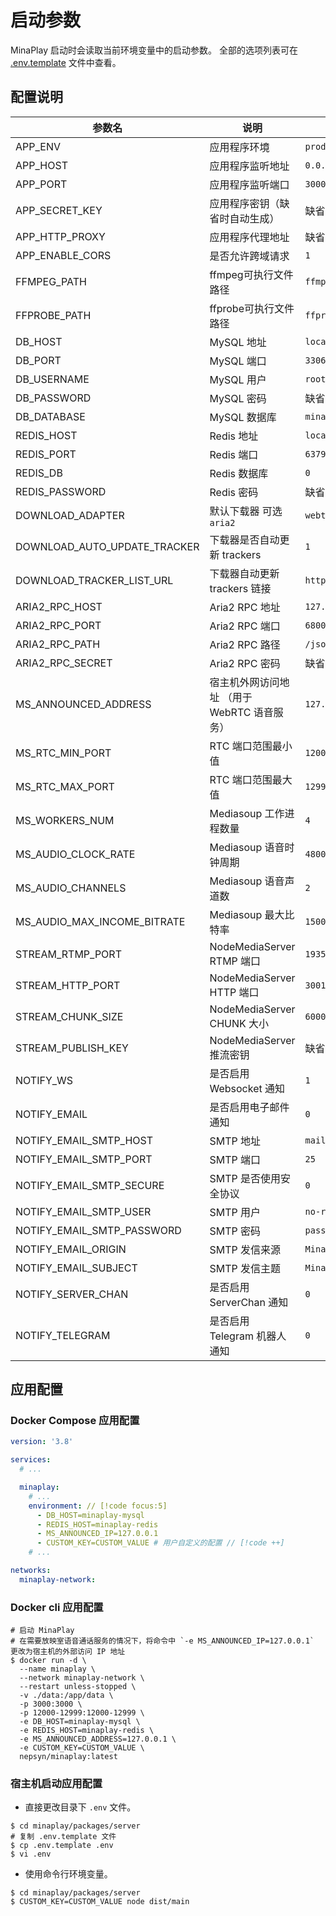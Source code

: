 # 启动参数

MinaPlay 启动时会读取当前环境变量中的启动参数。
全部的选项列表可在 [.env.template](https://github.com/nepsyn/minaplay/blob/master/packages/server/.env.template) 文件中查看。

## 配置说明

| 参数名                          | 说明                         | 默认值                                                                         |
|------------------------------|----------------------------|-----------------------------------------------------------------------------|
| APP_ENV                      | 应用程序环境                     | ` prod `                                                                    |
| APP_HOST                     | 应用程序监听地址                   | `0.0.0.0`                                                                   |
| APP_PORT                     | 应用程序监听端口                   | `3000`                                                                      |
| APP_SECRET_KEY               | 应用程序密钥（缺省时自动生成）            | 缺省                                                                          |
| APP_HTTP_PROXY               | 应用程序代理地址                   | 缺省                                                                          |
| APP_ENABLE_CORS              | 是否允许跨域请求                   | `1`                                                                         |
| FFMPEG_PATH                  | ffmpeg可执行文件路径              | `ffmpeg`                                                                    |
| FFPROBE_PATH                 | ffprobe可执行文件路径             | `ffprobe`                                                                   |
| DB_HOST                      | MySQL 地址                   | `localhost`                                                                 |
| DB_PORT                      | MySQL 端口                   | `3306`                                                                      |
| DB_USERNAME                  | MySQL 用户                   | `root`                                                                      |
| DB_PASSWORD                  | MySQL 密码                   | 缺省                                                                          |
| DB_DATABASE                  | MySQL 数据库                  | `minaplay`                                                                  |
| REDIS_HOST                   | Redis 地址                   | `localhost`                                                                 |
| REDIS_PORT                   | Redis 端口                   | `6379`                                                                      |
| REDIS_DB                     | Redis 数据库                  | `0`                                                                         |
| REDIS_PASSWORD               | Redis 密码                   | 缺省                                                                          |
| DOWNLOAD_ADAPTER             | 默认下载器 可选 `aria2`           | `webtorrent`                                                                |     `aria2`                                                                        |
| DOWNLOAD_AUTO_UPDATE_TRACKER | 下载器是否自动更新 trackers         | `1`                                                                         |
| DOWNLOAD_TRACKER_LIST_URL    | 下载器自动更新 trackers 链接        | `https://cdn.jsdelivr.net/gh/ngosang/trackerslist@master/trackers_best.txt` |
| ARIA2_RPC_HOST               | Aria2 RPC 地址               | `127.0.0.1`                                                                 |
| ARIA2_RPC_PORT               | Aria2 RPC 端口               | `6800`                                                                      |
| ARIA2_RPC_PATH               | Aria2 RPC 路径               | `/jsonrpc`                                                                  |
| ARIA2_RPC_SECRET             | Aria2 RPC 密码               | 缺省                                                                          |
| MS_ANNOUNCED_ADDRESS         | 宿主机外网访问地址 （用于 WebRTC 语音服务） | `127.0.0.1`                                                                 |
| MS_RTC_MIN_PORT              | RTC 端口范围最小值                | `12000`                                                                     |
| MS_RTC_MAX_PORT              | RTC 端口范围最大值                | `12999`                                                                     |
| MS_WORKERS_NUM               | Mediasoup 工作进程数量           | `4`                                                                         |
| MS_AUDIO_CLOCK_RATE          | Mediasoup 语音时钟周期           | `48000`                                                                     |
| MS_AUDIO_CHANNELS            | Mediasoup 语音声道数            | `2`                                                                         |
| MS_AUDIO_MAX_INCOME_BITRATE  | Mediasoup 最大比特率            | `1500000`                                                                   |
| STREAM_RTMP_PORT             | NodeMediaServer RTMP 端口    | `1935`                                                                      |
| STREAM_HTTP_PORT             | NodeMediaServer HTTP 端口    | `3001`                                                                      |
| STREAM_CHUNK_SIZE            | NodeMediaServer CHUNK 大小   | `60000`                                                                     |
| STREAM_PUBLISH_KEY           | NodeMediaServer 推流密钥       | 缺省                                                                          |
| NOTIFY_WS                    | 是否启用 Websocket 通知          | `1`                                                                         |
| NOTIFY_EMAIL                 | 是否启用电子邮件通知                 | `0`                                                                         |
| NOTIFY_EMAIL_SMTP_HOST       | SMTP 地址                    | `mail.example.com`                                                          |
| NOTIFY_EMAIL_SMTP_PORT       | SMTP 端口                    | `25`                                                                        |
| NOTIFY_EMAIL_SMTP_SECURE     | SMTP 是否使用安全协议              | `0`                                                                         |
| NOTIFY_EMAIL_SMTP_USER       | SMTP 用户                    | `no-reply@example.com`                                                      |
| NOTIFY_EMAIL_SMTP_PASSWORD   | SMTP 密码                    | `password`                                                                  |
| NOTIFY_EMAIL_ORIGIN          | SMTP 发信来源                  | `MinaPlay <minaplay@example.com>`                                           |
| NOTIFY_EMAIL_SUBJECT         | SMTP 发信主题                  | `MinaPlay Email Notification`                                               |
| NOTIFY_SERVER_CHAN           | 是否启用 ServerChan 通知         | `0`                                                                         |
| NOTIFY_TELEGRAM              | 是否启用 Telegram 机器人通知        | `0`                                                                         |

## 应用配置

### Docker Compose 应用配置

```yaml
version: '3.8'

services:
  # ...

  minaplay:
    # ...
    environment: // [!code focus:5]
      - DB_HOST=minaplay-mysql
      - REDIS_HOST=minaplay-redis
      - MS_ANNOUNCED_IP=127.0.0.1
      - CUSTOM_KEY=CUSTOM_VALUE # 用户自定义的配置 // [!code ++]
    # ...

networks:
  minaplay-network:
```

### Docker cli 应用配置

```shell D
# 启动 MinaPlay
# 在需要放映室语音通话服务的情况下，将命令中 `-e MS_ANNOUNCED_IP=127.0.0.1` 更改为宿主机的外部访问 IP 地址
$ docker run -d \
  --name minaplay \
  --network minaplay-network \
  --restart unless-stopped \
  -v ./data:/app/data \
  -p 3000:3000 \
  -p 12000-12999:12000-12999 \
  -e DB_HOST=minaplay-mysql \
  -e REDIS_HOST=minaplay-redis \
  -e MS_ANNOUNCED_ADDRESS=127.0.0.1 \
  -e CUSTOM_KEY=CUSTOM_VALUE \
  nepsyn/minaplay:latest
```

### 宿主机启动应用配置

- 直接更改目录下 `.env` 文件。

```shell
$ cd minaplay/packages/server
# 复制 .env.template 文件
$ cp .env.template .env
$ vi .env
```

- 使用命令行环境变量。

```shell {2}
$ cd minaplay/packages/server
$ CUSTOM_KEY=CUSTOM_VALUE node dist/main
```
